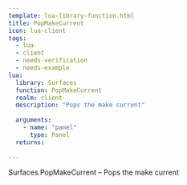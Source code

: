 ```yaml
---
template: lua-library-function.html
title: PopMakeCurrent
icon: lua-client
tags:
  - lua
  - client
  - needs-verification
  - needs-example
lua:
  library: Surfaces
  function: PopMakeCurrent
  realm: client
  description: "Pops the make current"
  
  arguments:
    - name: "panel"
      type: Panel
  returns:
    
---
```


<div class="lua__search__keywords">
Surfaces.PopMakeCurrent &#x2013; Pops the make current
</div>
